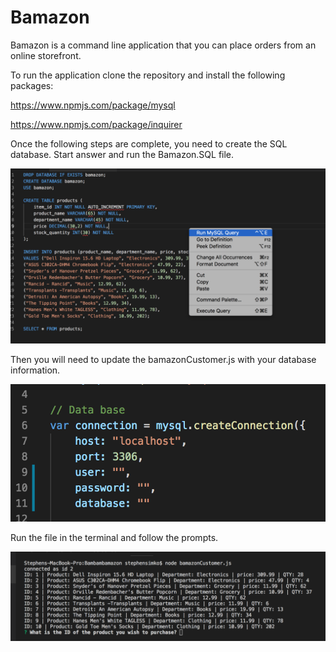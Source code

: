 
# Bamazon

Bamazon is a command line application that you can place orders from an online storefront.

To run the application clone the repository and install the following packages:

https://www.npmjs.com/package/mysql 

https://www.npmjs.com/package/inquirer

Once the following steps are complete, you need to create the SQL database. Start answer and run the Bamazon.SQL file. 

![screenshot1](/screenshot1.png)

Then you will need to update the bamazonCustomer.js with your database information.

![screenshot2](/screenshot2.png)

Run the file in the terminal and follow the prompts.

![screenshot3](/screenshot3.png)

